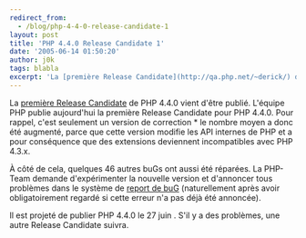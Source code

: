 ```yaml
---
redirect_from:
  - /blog/php-4-4-0-release-candidate-1
layout: post
title: 'PHP 4.4.0 Release Candidate 1'
date: '2005-06-14 01:50:20'
author: j0k
tags: blabla
excerpt: 'La [première Release Candidate](http://qa.php.net/~derick/) de PHP 4.4.0 vient d''être publié.   )   L''équipe PHP publie aujourd''hui la première Release Candidate pour PHP 4.4.0. Pour rappel, c''est seulement un version de correction * le nombre moyen a donc été augmenté, parce que cette version modifie les API internes de PHP et a pour conséquence que des      ...'
---
```


La [première Release Candidate](http://qa.php.net/~derick/) de PHP 4.4.0 vient d'être publié.      L'équipe PHP publie aujourd'hui la première Release Candidate pour PHP 4.4.0. Pour rappel, c'est seulement un version de correction * le nombre moyen a donc été augmenté, parce que cette version modifie les API internes de PHP et a pour conséquence que des extensions deviennent incompatibles avec PHP 4.3.x.

À côté de cela, quelques 46 autres buGs ont aussi été réparées. La PHP-Team demande d'expérimenter la nouvelle version et d'annoncer tous problèmes dans le système de [report de buG](http://bugs.php.net/) (naturellement après avoir obligatoirement regardé si cette erreur n'a pas déjà été annoncée).

Il est projeté de publier PHP 4.4.0 le 27 juin . S'il y a des problèmes, une autre Release Candidate suivra.
